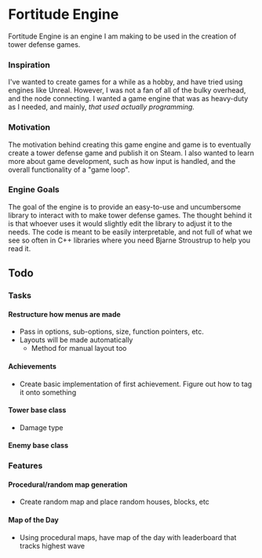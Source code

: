 # Fortitude Engine
Fortitude Engine is an engine I am making to be used in the creation of tower defense games. 
### Inspiration
I've wanted to create games for a while as a hobby, and have tried using engines like Unreal. However, I was not a fan of all of the bulky overhead, and the node connecting. I wanted a game engine that was as heavy-duty as I needed, and mainly, *that used actually programming.*
### Motivation
The motivation behind creating this game engine and game is to eventually create a tower defense game and publish it on Steam. I also wanted to learn more about game development, such as how input is handled, and the overall functionality of a "game loop". 
### Engine Goals
The goal of the engine is to provide an easy-to-use and uncumbersome library to interact with to make tower defense games. The thought behind it is that whoever uses it would slightly edit the library to adjust it to the needs. The code is meant to be easily interpretable, and not full of what we see so often in C++ libraries where you need Bjarne Stroustrup to help you read it.

## Todo
### Tasks
#### Restructure how menus are made
- Pass in options, sub-options, size, function pointers, etc.
- Layouts will be made automatically
  - Method for manual layout too
#### Achievements
- Create basic implementation of first achievement. Figure out how to tag it onto something

#### Tower base class
- Damage type
#### Enemy base class

### Features

#### Procedural/random map generation
- Create random map and place random houses, blocks, etc
#### Map of the Day
- Using procedural maps, have map of the day with leaderboard that tracks highest wave


